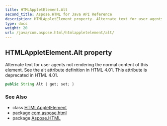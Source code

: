 ```yaml
---
title: HTMLAppletElement.Alt
second_title: Aspose.HTML for Java API Reference
description: HTMLAppletElement property. Alternate text for user agents not rendering the normal content of this element. See the alt attribute definition in HTML 4.01. This attribute is deprecated in HTML 4.01
type: docs
weight: 20
url: /java/com.aspose.html/htmlappletelement/alt/
---
```

## HTMLAppletElement.Alt property

Alternate text for user agents not rendering the normal content of this element. See the alt attribute definition in HTML 4.01. This attribute is deprecated in HTML 4.01.

```java
public String Alt { get; set; }
```

### See Also

* class [HTMLAppletElement](../)
* package [com.aspose.html](../../htmlappletelement/)
* package [Aspose.HTML](../../../)
